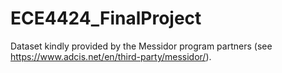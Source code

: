 # ECE4424_FinalProject
Dataset kindly provided by the Messidor program partners (see https://www.adcis.net/en/third-party/messidor/).
